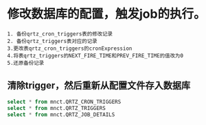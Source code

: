 # 修改数据库的配置，触发job的执行。
```
1. 备份qrtz_cron_triggers表的修改记录
2. 备份qrtz_triggers表对应的记录
3.更改表qrtz_cron_triggers的cronExpression
4.将表qrtz_triggers的NEXT_FIRE_TIME和PREV_FIRE_TIME的值改为0
5.还原备份记录
```

## 清除trigger，然后重新从配置文件存入数据库
```sql
select * from mnct.QRTZ_CRON_TRIGGERS 
select * from mnct.QRTZ_TRIGGERS
select * from mnct.QRTZ_JOB_DETAILS
```